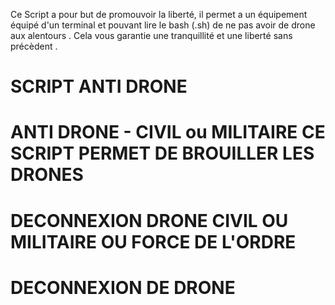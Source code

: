 Ce Script a pour but de promouvoir la liberté, il permet a un équipement équipé d'un terminal et pouvant lire le bash (.sh)
 de ne pas avoir de drone aux alentours . Cela vous garantie une tranquillité et une liberté sans précèdent .

# SCRIPT ANTI DRONE 
# ANTI DRONE - CIVIL ou MILITAIRE CE SCRIPT PERMET DE BROUILLER LES DRONES 
# DECONNEXION DRONE CIVIL OU MILITAIRE OU FORCE DE L'ORDRE
# DECONNEXION DE DRONE

